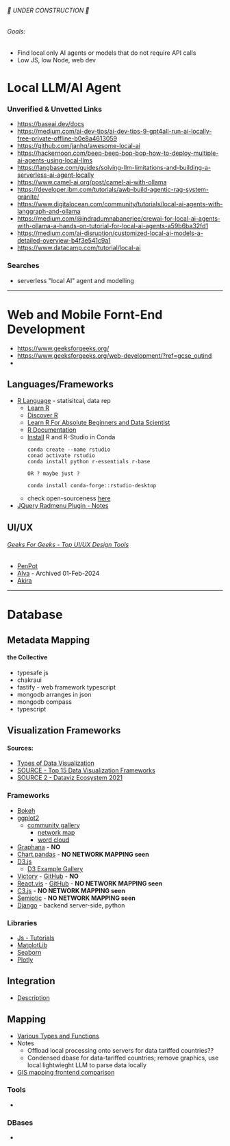 ###### 🚧 UNDER CONSTRUCTION 🚧
###### Goals:
- Find local only AI agents or models that do not require API calls
- Low JS, low Node, web dev

# Local LLM/AI Agent
### Unverified & Unvetted Links
- https://baseai.dev/docs
- https://medium.com/ai-dev-tips/ai-dev-tips-9-gpt4all-run-ai-locally-free-private-offline-b0e8a4613059
- https://github.com/janhq/awesome-local-ai
- https://hackernoon.com/beep-beep-bop-bop-how-to-deploy-multiple-ai-agents-using-local-llms
- https://langbase.com/guides/solving-llm-limitations-and-building-a-serverless-ai-agent-locally
- https://www.camel-ai.org/post/camel-ai-with-ollama
- https://developer.ibm.com/tutorials/awb-build-agentic-rag-system-granite/
- https://www.digitalocean.com/community/tutorials/local-ai-agents-with-langgraph-and-ollama
- https://medium.com/@indradumnabanerjee/crewai-for-local-ai-agents-with-ollama-a-hands-on-tutorial-for-local-ai-agents-a59b6ba32fd1
- https://medium.com/ai-disruption/customized-local-ai-models-a-detailed-overview-b4f3e541c9a1
- https://www.datacamp.com/tutorial/local-ai

### Searches
- serverless "local AI" agent and modelling

---

# Web and Mobile Fornt-End Development
- https://www.geeksforgeeks.org/
- https://www.geeksforgeeks.org/web-development/?ref=gcse_outind
- 

## Languages/Frameworks
- [R Language](https://www.r-project.org/about.html) - statisitcal, data rep
  - [Learn R](https://learn-r.org/) 
  - [Discover R](https://github.com/profandyfield/discovr)
  - [Learn R For Absolute Beginners and Data Scientist](https://www.learn-r.org/r-tutor-online.php)
  - [R Documentation](https://cran.r-project.org/manuals.html)
  - [Install](https://anaconda.org/conda-forge/rstudio-desktop) R and R-Studio in Conda
    ```
    conda create --name rstudio
    conad activate rstudio
    conda install python r-essentials r-base

    OR ? maybe just ?

    conda install conda-forge::rstudio-desktop
    ```
  - check open-sourceness [here](https://posit.co/downloads/)
- [JQuery Radmenu Plugin - Notes](https://github.com/nirvanatikku/jQuery-Radmenu-Plugin/issues/5)  

## UI/UX
###### [Geeks For Geeks - Top UI/UX Design Tools](https://www.geeksforgeeks.org/best-ui-ux-design-tools/)
- [PenPot](https://penpot.app/pricing)
- [Alva](https://github.com/meetalva) - Archived 01-Feb-2024
- [Akira](https://github.com/akiraux/Akira)

---

# Database

## Metadata Mapping
#### the Collective
- typesafe js
- chakraui
- fastify - web framework typescript
- mongodb arranges in json
- mongodb compass
- typescript

## Visualization Frameworks
#### Sources:
- [Types of Data Visualization](https://online.hbs.edu/blog/post/data-visualization-techniques)
- [SOURCE - Top 15 Data Visualization Frameworks](https://www.geeksforgeeks.org/top-15-data-visualization-frameworks/)
- [SOURCE 2 - Dataviz Ecosystem 2021](https://cube.dev/blog/dataviz-ecosystem-2021)
### Frameworks
- [Bokeh](https://bokeh.org/)
- [ggplot2](https://ggplot2.tidyverse.org/)
  - [community gallery](https://exts.ggplot2.tidyverse.org/gallery/)
    - [network map](https://github.com/briatte/ggnetwork)
    - [word cloud](https://lepennec.github.io/ggwordcloud/)
- [Graphana](https://grafana.com/) - **NO**
- [Chart.pandas](https://pandas.pydata.org/pandas-docs/stable/user_guide/visualization.html) - **NO NETWORK MAPPING seen**
- [D3.js](https://d3js.org/)
  - [D3 Example Gallery](https://observablehq.com/@d3/gallery) 
- [Victory](https://commerce.nearform.com/open-source/victory/) - [GitHub](https://github.com/FormidableLabs/victory) - **NO**
- [React.vis](https://uber.github.io/react-vis/) - [GitHub](https://github.com/uber/react-vis) - **NO NETWORK MAPPING seen**
- [C3.js](https://c3js.org/) - **NO NETWORK MAPPING seen**
- [Semiotic](https://semiotic.nteract.io/) - **NO NETWORK MAPPING seen**
- [Django](https://docs.djangoproject.com/) - backend server-side, python

### Libraries
- [Js - Tutorials](https://www.w3schools.com/Js/)
- [MatplotLib](https://matplotlib.org/)
- [Seaborn](https://seaborn.pydata.org/)
- [Plotly](https://plotly.com/python/)

## Integration
- [Description](https://www.datastackhub.com/what-is-data-integration/)

## Mapping
- [Various Types and Functions](https://www.datastackhub.com/top-tools/open-source-data-mapping-tools/)
- Notes
  - Offload local processing onto servers for data tariffed countries??
  - Condensed dbase for data-tariffed countries; remove graphics, use local lightwieght LLM to parse data locally
- [GIS mapping frontend comparison](https://insights.1904labs.com/blog/2020-10-13-comparing-front-end-mapping-frameworks-for-geospatial-data) 

### Tools
- 


### DBases
- 

